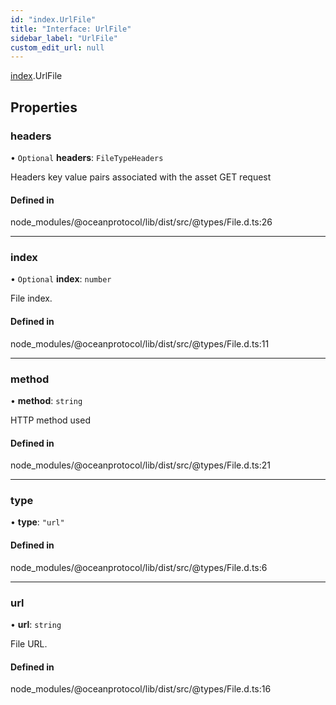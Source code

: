 ```yaml
---
id: "index.UrlFile"
title: "Interface: UrlFile"
sidebar_label: "UrlFile"
custom_edit_url: null
---
```


[index](../modules/).UrlFile

## Properties

### headers

• `Optional` **headers**: `FileTypeHeaders`

Headers key value pairs associated with the asset GET request

#### Defined in

node_modules/@oceanprotocol/lib/dist/src/@types/File.d.ts:26

___

### index

• `Optional` **index**: `number`

File index.

#### Defined in

node_modules/@oceanprotocol/lib/dist/src/@types/File.d.ts:11

___

### method

• **method**: `string`

HTTP method used

#### Defined in

node_modules/@oceanprotocol/lib/dist/src/@types/File.d.ts:21

___

### type

• **type**: ``"url"``

#### Defined in

node_modules/@oceanprotocol/lib/dist/src/@types/File.d.ts:6

___

### url

• **url**: `string`

File URL.

#### Defined in

node_modules/@oceanprotocol/lib/dist/src/@types/File.d.ts:16
